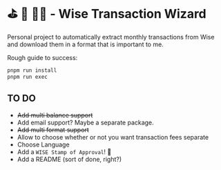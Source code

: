 # ⛳️ 💸 🧙‍♂️ - Wise Transaction Wizard

Personal project to automatically extract monthly transactions from Wise and download them in a format that is important to me.

Rough guide to success:

```zsh
pnpm run install
pnpm run exec
```

## TO DO

- ~~Add multi balance support~~
- Add email support? Maybe a separate package.
- ~~Add multi format support~~
- Allow to choose whether or not you want transaction fees separate
- Choose Language
- Add a `WISE Stamp of Approval`! 💮
- Add a README (sort of done, right?)
